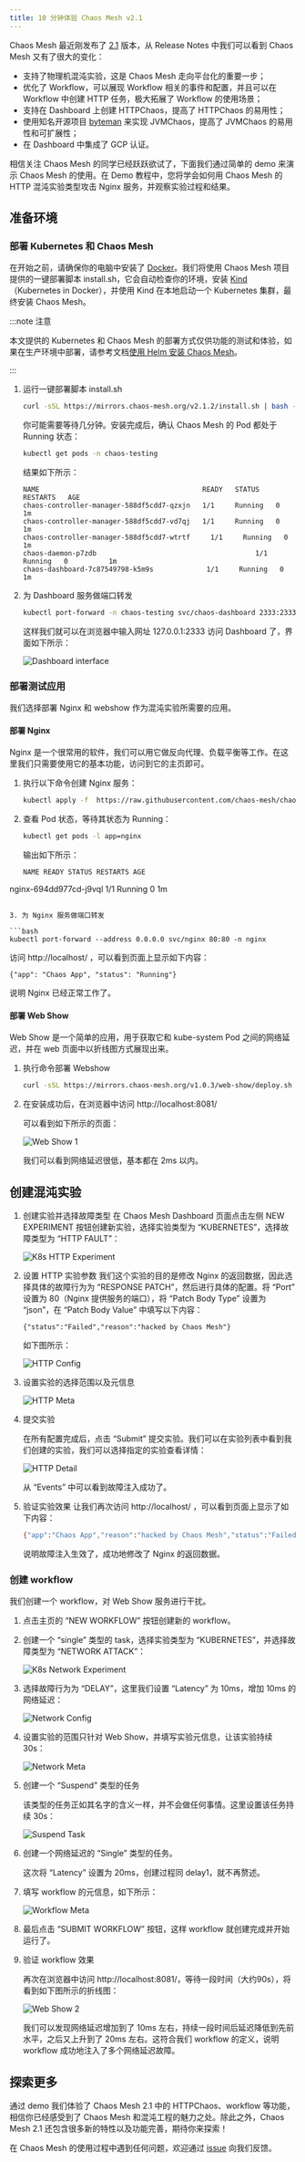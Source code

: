 ```yaml
---
title: 10 分钟体验 Chaos Mesh v2.1
---
```


Chaos Mesh 最近刚发布了 [2.1](https://github.com/chaos-mesh/chaos-mesh/releases/tag/v2.1.0) 版本，从 Release Notes 中我们可以看到 Chaos Mesh 又有了很大的变化：
- 支持了物理机混沌实验，这是 Chaos Mesh 走向平台化的重要一步；
- 优化了 Workflow，可以展现 Workflow 相关的事件和配置，并且可以在  Workflow 中创建 HTTP 任务，极大拓展了 Workflow 的使用场景；
- 支持在 Dashboard 上创建 HTTPChaos，提高了 HTTPChaos 的易用性；
- 使用知名开源项目 [byteman](https://byteman.jboss.org/) 来实现 JVMChaos，提高了 JVMChaos 的易用性和可扩展性；
- 在 Dashboard 中集成了 GCP 认证。

相信关注 Chaos Mesh 的同学已经跃跃欲试了，下面我们通过简单的 demo 来演示 Chaos Mesh 的使用。在 Demo 教程中，您将学会如何用 Chaos Mesh 的 HTTP 混沌实验类型攻击 Nginx 服务，并观察实验过程和结果。

## 准备环境

### 部署 Kubernetes 和 Chaos Mesh

在开始之前，请确保你的电脑中安装了 [Docker](https://www.docker.com/)。我们将使用 Chaos Mesh 项目提供的一键部署脚本 install.sh，它会自动检查你的环境，安装 [Kind](https://kind.sigs.k8s.io/)（Kubernetes in Docker），并使用 Kind 在本地启动一个 Kubernetes 集群，最终安装 Chaos Mesh。

:::note 注意

本文提供的 Kubernetes 和 Chaos Mesh 的部署方式仅供功能的测试和体验，如果在生产环境中部署，请参考文档[使用 Helm 安装 Chaos Mesh](./production-installation-using-helm.md)。

:::

1. 运行一键部署脚本 install.sh

   ```bash
   curl -sSL https://mirrors.chaos-mesh.org/v2.1.2/install.sh | bash -s -- --local kind
   ```

   你可能需要等待几分钟。安装完成后，确认 Chaos Mesh 的 Pod 都处于 Running 状态：

   ```bash
   kubectl get pods -n chaos-testing
   ```

   结果如下所示：

   ```log
   NAME                                        READY   STATUS    RESTARTS   AGE
   chaos-controller-manager-588df5cdd7-qzxjn   1/1     Running   0          1m
   chaos-controller-manager-588df5cdd7-vd7qj   1/1     Running   0          1m
   chaos-controller-manager-588df5cdd7-wtrtf     1/1     Running   0          1m
   chaos-daemon-p7zdb                                       1/1     Running   0          1m
   chaos-dashboard-7c87549798-k5m9s             1/1     Running   0          1m
   ```

2. 为 Dashboard 服务做端口转发

   ```bash
   kubectl port-forward -n chaos-testing svc/chaos-dashboard 2333:2333 --address 0.0.0.0
   ```

   这样我们就可以在浏览器中输入网址 127.0.0.1:2333 访问 Dashboard 了，界面如下所示：

   ![Dashboard interface](./img/quick-start-chaos-mesh-dashboard.png)


### 部署测试应用

我们选择部署 Nginx 和 webshow 作为混沌实验所需要的应用。

#### 部署 Nginx

Nginx 是一个很常用的软件，我们可以用它做反向代理、负载平衡等工作。在这里我们只需要使用它的基本功能，访问到它的主页即可。

1. 执行以下命令创建 Nginx 服务：

   ```bash
   kubectl apply -f  https://raw.githubusercontent.com/chaos-mesh/chaos-mesh/master/examples/nginx/nginx.yaml
   ```

2. 查看 Pod 状态，等待其状态为 Running：

   ```bash
   kubectl get pods -l app=nginx
   ```

   输出如下所示：

   ```log
   NAME READY STATUS RESTARTS AGE
nginx-694dd977cd-j9vql 1/1 Running 0 1m
   ```

3. 为 Nginx 服务做端口转发

   ```bash
kubectl port-forward --address 0.0.0.0 svc/nginx 80:80 -n nginx
   ```

   访问 http://localhost/ ，可以看到页面上显示如下内容：

   ```log
   {"app": "Chaos App", "status": "Running"}
   ```

   说明 Nginx 已经正常工作了。

#### 部署 Web Show

Web Show 是一个简单的应用，用于获取它和 kube-system Pod 之间的网络延迟，并在 web 页面中以折线图方式展现出来。

1. 执行命令部署 Webshow

   ```bash
   curl -sSL https://mirrors.chaos-mesh.org/v1.0.3/web-show/deploy.sh | sh
   ```

2. 在安装成功后，在浏览器中访问 http://localhost:8081/

   可以看到如下所示的页面：

   ![Web Show 1](./img/web-show1.png)

   我们可以看到网络延迟很低，基本都在 2ms 以内。

## 创建混沌实验

1. 创建实验并选择故障类型
   在 Chaos Mesh Dashboard 页面点击左侧 NEW EXPERIMENT 按钮创建新实验，选择实验类型为 “KUBERNETES”，选择故障类型为 “HTTP FAULT”：

   ![K8s HTTP Experiment](./img/k8s-http-exp.png)

2. 设置 HTTP 实验参数
   我们这个实验的目的是修改 Nginx 的返回数据，因此选择具体的故障行为为 “RESPONSE PATCH”，然后进行具体的配置。将 “Port” 设置为 80（Nginx 提供服务的端口），将 “Patch Body Type” 设置为 “json”，在 “Patch Body Value” 中填写以下内容：

   ```text
   {"status":"Failed","reason":"hacked by Chaos Mesh"}
   ```

   如下图所示：

   ![HTTP Config](./img/http-config.png)

3. 设置实验的选择范围以及元信息

   ![HTTP Meta](./img/http-exp-meta.png)

4. 提交实验
   
   在所有配置完成后，点击 “Submit” 提交实验。我们可以在实验列表中看到我们创建的实验，我们可以选择指定的实验查看详情：

   ![HTTP Detail](./img/http-detail.png)

   从 “Events” 中可以看到故障注入成功了。

5. 验证实验效果
   让我们再次访问 http://localhost/ ，可以看到页面上显示了如下内容：

   ```bash
   {"app":"Chaos App","reason":"hacked by Chaos Mesh","status":"Failed"}
   ```

   说明故障注入生效了，成功地修改了 Nginx 的返回数据。

### 创建 workflow

我们创建一个 workflow，对 Web Show 服务进行干扰。

1. 点击主页的 “NEW WORKFLOW” 按钮创建新的 workflow。

2. 创建一个 “single” 类型的 task，选择实验类型为 “KUBERNETES”，并选择故障类型为 “NETWORK ATTACK”：

   ![K8s Network Experiment](./img/k8s-network-exp.png)

3. 选择故障行为为 “DELAY”，这里我们设置 “Latency” 为 10ms，增加 10ms 的网络延迟：

   ![Network Config](./img/network-config.png)

4. 设置实验的范围只针对 Web Show，并填写实验元信息，让该实验持续 30s：

   ![Network Meta](./img/network-meta.png)

5. 创建一个 “Suspend” 类型的任务

   该类型的任务正如其名字的含义一样，并不会做任何事情。这里设置该任务持续 30s：

   ![Suspend Task](./img/suspend-task.png)

6. 创建一个网络延迟的 “Single” 类型的任务。

   这次将 “Latency” 设置为 20ms，创建过程同 delay1，就不再赘述。

7. 填写 workflow 的元信息，如下所示：

   ![Workflow Meta](./img/workflow-meta.png)

8. 最后点击 “SUBMIT WORKFLOW” 按钮，这样 workflow 就创建完成并开始运行了。

9. 验证 workflow 效果

   再次在浏览器中访问 http://localhost:8081/，等待一段时间（大约90s），将看到如下图所示的折线图：

   ![Web Show 2](./img/web-show2.png)
  
   我们可以发现网络延迟增加到了 10ms 左右，持续一段时间后延迟降低到先前水平，之后又上升到了 20ms 左右。这符合我们 workflow 的定义，说明 workflow 成功地注入了多个网络延迟故障。


## 探索更多

通过 demo 我们体验了 Chaos Mesh 2.1 中的 HTTPChaos、workflow 等功能，相信你已经感受到了 Chaos Mesh 和混沌工程的魅力之处。除此之外，Chaos Mesh 2.1 还包含很多新的特性以及功能完善，期待你来探索！

在 Chaos Mesh 的使用过程中遇到任何问题，欢迎通过 [issue](https://github.com/chaos-mesh/chaos-mesh/issues) 向我们反馈。
